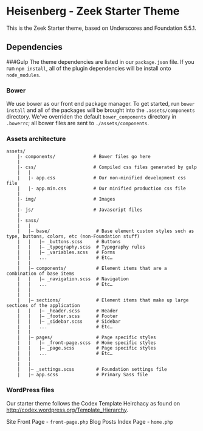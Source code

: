 Heisenberg - Zeek Starter Theme
===

This is the Zeek Starter theme, based on Underscores and Foundation 5.5.1.

## Dependencies
###Gulp
The theme dependencies are listed in our `package.json` file. If you run `npm install`, all of the plugin dependencies will be install onto `node_modules`.

### Bower
We use bower as our front end package manager. To get started, run `bower install` and all of the packages will be brought into the `.assets/components` directory. We've overriden the default `bower_components` directory in `.bowerrc`; all bower files are sent to `./assets/components`.

### Assets architecture
```
assets/	
	|- components/				# Bower files go here 
	|
	|- css/						# Compiled css files generated by gulp
	|	|
	|	|- app.css 				# Our non-minified development css file
	|	|- app.min.css 			# Our minified production css file
	|
	|- img/						# Images
	|
	|- js/						# Javascript files
	|
	|- sass/ 
	|	| 
	|	|– base/ 				 # Base element custom styles such as type, buttons, colors, etc (non-Foundation stuff)
	|	|   |– _buttons.scss     # Buttons
	|	|   |– _typography.scss  # Typography rules
	|	|   |– _variables.scss   # Forms  
	|	|   ...                  # Etc… 
	|	| 
	|	|– components/  		 # Element items that are a combination of base items
	|	|   |– _navigation.scss  # Navigation 
	|	|   ...                  # Etc… 
	|	| 
	|	| 
	|	|– sections/ 			 # Element items that make up large sections of the application
	|	|   |– _header.scss      # Header 
	|	|   |– _footer.scss      # Footer 
	|	|   |– _sidebar.scss     # Sidebar 
	|	|   ...                  # Etc… 
	|	| 
	|	|– pages/ 				 # Page specific styles
	|	|   |– _front-page.scss  # Home specific styles
	|	|	|– _page.scss  		 # Page specific styles 
	|	|   ...                  # Etc… 
	|	| 
	|	| 
	|	|– _settings.scss 		 # Foundation settings file
	|	|– app.scss              # Primary Sass file 
```
### WordPress files
Our starter theme follows the Codex Template Heirchacy as found on http://codex.wordpress.org/Template_Hierarchy.

Site Front Page 		-	`front-page.php`
Blog Posts Index Page 	-	`home.php`
